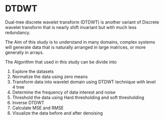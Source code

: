 # DTDWT

Dual-tree discrete wavelet transform (DTDWT) is another variant of Discrete wavelet transform that is nearly shift invariant but with much less redundancy.

The Aim of this study is to understand in many domains, complex systems will generate data that is naturally arranged in large matrices, or more generally in arrays.

The Algorithm that used in this study can be divide into 

1. Explore the datasets
2. Normalize the data using zero means
3. Transform data into wavelet domain using DTDWT technique with level 4 tree
4. Determine the frequency of data interest and noise 
5. Threshold the data using Hard thresholding and soft thresholding
6. Inverse DTDWT
7. Calculate MSE and RMSE
8. Visualize the data before and after denoising
